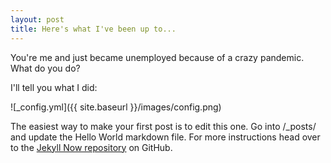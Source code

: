 ```yaml
---
layout: post
title: Here's what I've been up to...
---
```


You're me and just became unemployed because of a crazy pandemic. What do you do?

I'll tell you what I did:

![_config.yml]({{ site.baseurl }}/images/config.png)

The easiest way to make your first post is to edit this one. Go into /_posts/ and update the Hello World markdown file. For more instructions head over to the [Jekyll Now repository](https://github.com/barryclark/jekyll-now) on GitHub.

